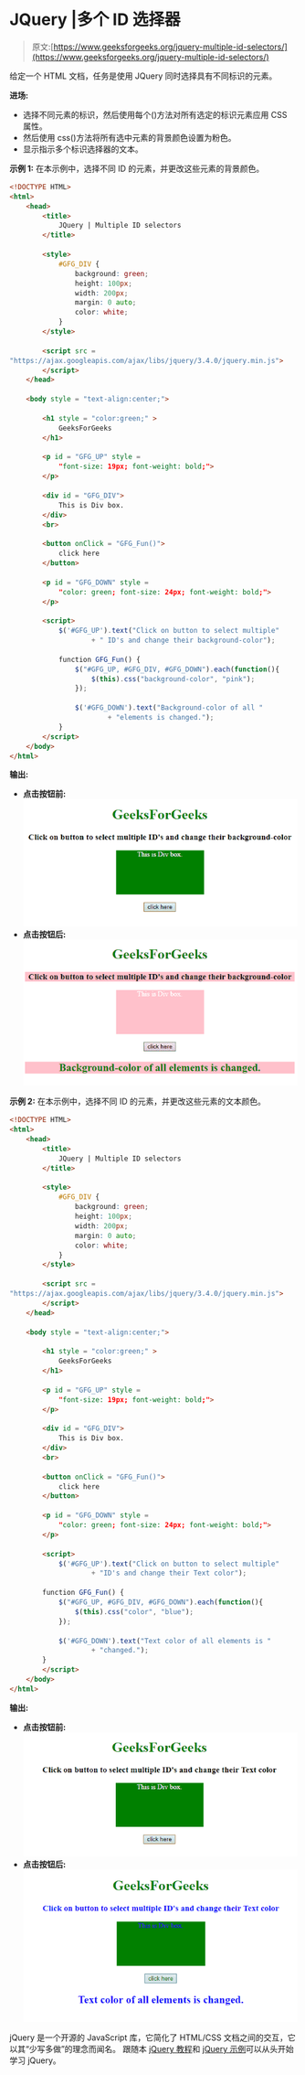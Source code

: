 # JQuery |多个 ID 选择器

> 原文:[https://www.geeksforgeeks.org/jquery-multiple-id-selectors/](https://www.geeksforgeeks.org/jquery-multiple-id-selectors/)

给定一个 HTML 文档，任务是使用 JQuery 同时选择具有不同标识的元素。

**进场:**

*   选择不同元素的标识，然后使用每个()方法对所有选定的标识元素应用 CSS 属性。
*   然后使用 css()方法将所有选中元素的背景颜色设置为粉色。
*   显示指示多个标识选择器的文本。

**示例 1:** 在本示例中，选择不同 ID 的元素，并更改这些元素的背景颜色。

```html
<!DOCTYPE HTML> 
<html> 
    <head> 
        <title> 
            JQuery | Multiple ID selectors
        </title>

        <style>
            #GFG_DIV {
                background: green;
                height: 100px;
                width: 200px;
                margin: 0 auto;
                color: white;
            }
        </style>

        <script src =
"https://ajax.googleapis.com/ajax/libs/jquery/3.4.0/jquery.min.js">
        </script>
    </head> 

    <body style = "text-align:center;"> 

        <h1 style = "color:green;" > 
            GeeksForGeeks 
        </h1>

        <p id = "GFG_UP" style =
            "font-size: 19px; font-weight: bold;">
        </p>

        <div id = "GFG_DIV">
            This is Div box.
        </div>
        <br>

        <button onClick = "GFG_Fun()">
            click here
        </button>

        <p id = "GFG_DOWN" style =
            "color: green; font-size: 24px; font-weight: bold;">
        </p>

        <script>
            $('#GFG_UP').text("Click on button to select multiple"
                    + " ID's and change their background-color");

            function GFG_Fun() {
                $("#GFG_UP, #GFG_DIV, #GFG_DOWN").each(function(){
                    $(this).css("background-color", "pink");
                });

                $('#GFG_DOWN').text("Background-color of all "
                        + "elements is changed."); 
            }
        </script> 
    </body> 
</html>                    
```

**输出:**

*   **点击按钮前:**
    ![](img/4df9598c9f807a5288f1f40a04b82b02.png)
*   **点击按钮后:**
    ![](img/ba1f3e2d3aabd33bd923faf0208aee50.png)

**示例 2:** 在本示例中，选择不同 ID 的元素，并更改这些元素的文本颜色。

```html
<!DOCTYPE HTML> 
<html> 
    <head> 
        <title> 
            JQuery | Multiple ID selectors
        </title>

        <style>
            #GFG_DIV {
                background: green;
                height: 100px;
                width: 200px;
                margin: 0 auto;
                color: white;
            }
        </style>

        <script src =
"https://ajax.googleapis.com/ajax/libs/jquery/3.4.0/jquery.min.js">
        </script>
    </head> 

    <body style = "text-align:center;"> 

        <h1 style = "color:green;" > 
            GeeksForGeeks 
        </h1>

        <p id = "GFG_UP" style =
            "font-size: 19px; font-weight: bold;">
        </p>

        <div id = "GFG_DIV">
            This is Div box.
        </div>
        <br>

        <button onClick = "GFG_Fun()">
            click here
        </button>

        <p id = "GFG_DOWN" style =
            "color: green; font-size: 24px; font-weight: bold;">
        </p>

        <script>
            $('#GFG_UP').text("Click on button to select multiple"
                    + "ID's and change their Text color");

        function GFG_Fun() {
            $("#GFG_UP, #GFG_DIV, #GFG_DOWN").each(function(){
                $(this).css("color", "blue");
            });

            $('#GFG_DOWN').text("Text color of all elements is "
                    + "changed."); 
        }
        </script> 
    </body> 
</html>                    
```

**输出:**

*   **点击按钮前:**
    ![](img/0afbdb1665df8c7ef96083500634672d.png)
*   **点击按钮后:**
    ![](img/156467617188006a5c4ecc01da279722.png)

jQuery 是一个开源的 JavaScript 库，它简化了 HTML/CSS 文档之间的交互，它以其“少写多做”的理念而闻名。
跟随本 [jQuery 教程](https://www.geeksforgeeks.org/jquery-tutorials/)和 [jQuery 示例](https://www.geeksforgeeks.org/jquery-examples/)可以从头开始学习 jQuery。